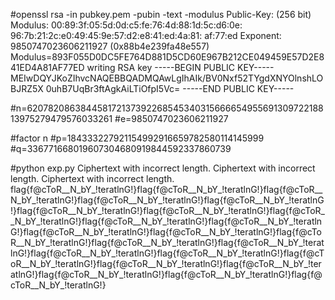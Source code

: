 #openssl rsa -in pubkey.pem -pubin -text -modulus
Public-Key: (256 bit)
Modulus:
    00:89:3f:05:5d:0d:c5:fe:76:4d:88:1d:5c:d6:0e:
    96:7b:21:2c:e0:49:45:9e:57:d2:e8:41:ed:4a:81:
    af:77:ed
Exponent: 9850747023606211927 (0x88b4e239fa48e557)
Modulus=893F055D0DC5FE764D881D5CD60E967B212CE049459E57D2E841ED4A81AF77ED
writing RSA key
-----BEGIN PUBLIC KEY-----
MEIwDQYJKoZIhvcNAQEBBQADMQAwLgIhAIk/BV0Nxf52TYgdXNYOlnshLOBJRZ5X
0uhB7UqBr3ftAgkAiLTiOfpI5Vc=
-----END PUBLIC KEY-----


#n=62078208638445817213739226854534031566665495569130972218813975279479576033261
#e=9850747023606211927

#factor n
#p=184333227921154992916659782580114145999
#q=336771668019607304680919844592337860739

#python exp.py
Ciphertext with incorrect length.
Ciphertext with incorrect length.
Ciphertext with incorrect length.
flag{f@cToR__N_bY_!teratlnG!}flag{f@cToR__N_bY_!teratlnG!}flag{f@cToR__N_bY_!teratlnG!}flag{f@cToR__N_bY_!teratlnG!}flag{f@cToR__N_bY_!teratlnG!}flag{f@cToR__N_bY_!teratlnG!}flag{f@cToR__N_bY_!teratlnG!}flag{f@cToR__N_bY_!teratlnG!}flag{f@cToR__N_bY_!teratlnG!}flag{f@cToR__N_bY_!teratlnG!}flag{f@cToR__N_bY_!teratlnG!}flag{f@cToR__N_bY_!teratlnG!}flag{f@cToR__N_bY_!teratlnG!}flag{f@cToR__N_bY_!teratlnG!}flag{f@cToR__N_bY_!teratlnG!}flag{f@cToR__N_bY_!teratlnG!}flag{f@cToR__N_bY_!teratlnG!}flag{f@cToR__N_bY_!teratlnG!}flag{f@cToR__N_bY_!teratlnG!}flag{f@cToR__N_bY_!teratlnG!}flag{f@cToR__N_bY_!teratlnG!}flag{f@cToR__N_bY_!teratlnG!}flag{f@cToR__N_bY_!teratlnG!}
